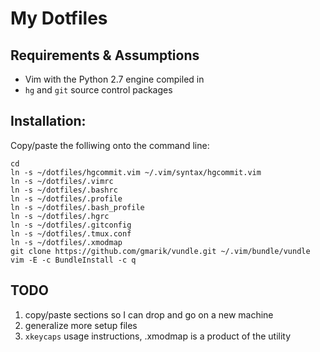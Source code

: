 # My Dotfiles

## Requirements & Assumptions

* Vim with the Python 2.7 engine compiled in
* `hg` and `git` source control packages

## Installation:

Copy/paste the folliwing onto the command line:

    cd
    ln -s ~/dotfiles/hgcommit.vim ~/.vim/syntax/hgcommit.vim
    ln -s ~/dotfiles/.vimrc
    ln -s ~/dotfiles/.bashrc
    ln -s ~/dotfiles/.profile
    ln -s ~/dotfiles/.bash_profile
    ln -s ~/dotfiles/.hgrc
    ln -s ~/dotfiles/.gitconfig
    ln -s ~/dotfiles/.tmux.conf
    ln -s ~/dotfiles/.xmodmap
    git clone https://github.com/gmarik/vundle.git ~/.vim/bundle/vundle
    vim -E -c BundleInstall -c q

## TODO

1. copy/paste sections so I can drop and go on a new machine
1. generalize more setup files
1. `xkeycaps` usage instructions, .xmodmap is a product of the utility
